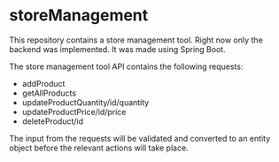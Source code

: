 # storeManagement

This repository contains a store management tool. Right now only the backend was implemented.
It was made using Spring Boot.

The store management tool API contains the following requests:
+ addProduct
+ getAllProducts
+ updateProductQuantity/id/quantity
+ updateProductPrice/id/price
+ deleteProduct/id

The input from the requests will be validated and converted to an entity object before the relevant actions will take place.
